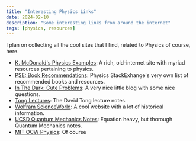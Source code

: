 ```yaml
---
title: "Interesting Physics Links"
date: 2024-02-10
description: "Some interesting links from around the internet"
tags: [physics, resources]
---
```


I plan on collecting all the cool sites that I find, related to Physics of course, here.

- [K. McDonald's Physics Examples](http://kirkmcd.princeton.edu/examples/): A rich, old-internet site with myriad resources pertaining to physics.
- [PSE: Book Recommendations](https://physics.stackexchange.com/questions/12175/resource-recommendations): Physics StackExhange's very own list of recommended books and resources.
- [In The Dark: Cute Problems](https://telescoper.blog/category/cute-problems/): A very nice little blog with some nice questions.
- [Tong Lectures](http://www.damtp.cam.ac.uk/user/tong/teaching.html): The David Tong lecture notes.
- [Wolfram ScienceWorld](https://scienceworld.wolfram.com/): A cool website with a lot of historical information.
- [UCSD Quantum Mechanics Notes](https://quantummechanics.ucsd.edu/ph130a/130_notes/130_notes.html): Equation heavy, but thorough Quantum Mechanics notes.
- [MIT OCW Physics](https://ocw.mit.edu/search/?d=Physics): Of course